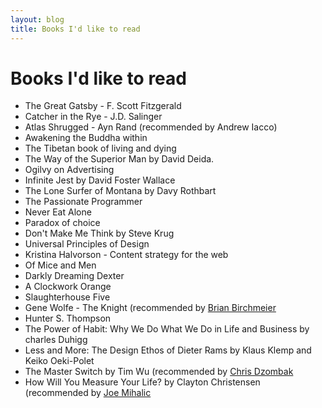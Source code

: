 ```yaml
---
layout: blog
title: Books I'd like to read
---
```


<div itemscope="itemscope" itemtype="http://schema.org/ItemList">
  <h1 itemprop="name">Books I'd like to read</h1>

  <ul>
    <li itemprop="itemListElement">The Great Gatsby - F. Scott Fitzgerald</li>
    <li itemprop="itemListElement">Catcher in the Rye - J.D. Salinger</li>
    <li itemprop="itemListElement">Atlas Shrugged - Ayn Rand (recommended by Andrew Iacco)</li>
    <li itemprop="itemListElement">Awakening the Buddha within</li>
    <li itemprop="itemListElement">The Tibetan book of living and dying</li>
    <li itemprop="itemListElement">The Way of the Superior Man by David Deida.</li>
    <li itemprop="itemListElement">Ogilvy on Advertising</li>
    <li itemprop="itemListElement">Infinite Jest by David Foster Wallace</li>
    <li itemprop="itemListElement">The Lone Surfer of Montana by Davy Rothbart</li>
    <li itemprop="itemListElement">The Passionate Programmer</li>
    <li itemprop="itemListElement">Never Eat Alone</li>
    <li itemprop="itemListElement">Paradox of choice</li>
    <li itemprop="itemListElement">Don't Make Me Think by Steve Krug</li>
    <li itemprop="itemListElement">Universal Principles of Design</li>
    <li itemprop="itemListElement">Kristina Halvorson - Content strategy for the web</li>
    <li itemprop="itemListElement">Of Mice and Men</li>
    <li itemprop="itemListElement">Darkly Dreaming Dexter</li>
    <li itemprop="itemListElement">A Clockwork Orange</li>
    <li itemprop="itemListElement">Slaughterhouse Five</li>
    <li itemprop="itemListElement">Gene Wolfe - The Knight (recommended by <a href="http://www.bryanbirchmeier.com/">Brian Birchmeier</a></li>
    <li itemprop="itemListElement">Hunter S. Thompson</li>
    <li itemprop="itemListElement">The Power of Habit: Why We Do What We Do in Life and Business by charles Duhigg</li>
    <li itemprop="itemListElement">Less and More: The Design Ethos of Dieter Rams by Klaus Klemp and Keiko Oeki-Polet</li>
    <li itemprop="itemListElement">The Master Switch by Tim Wu (recommended by <a href="http://twitter.com/cdzombak/status/237206727722946560">Chris Dzombak</a></li>
    <li itemprop="itemListElement">How Will You Measure Your Life? by Clayton Christensen (recommended by <a href="http://nomoreharvarddebt.com/2012/08/31/a-heartfelt-thanks-to-my-editing-team-book-launch-post-mortem/">Joe Mihalic</a></li>
  </ul>
</div>
